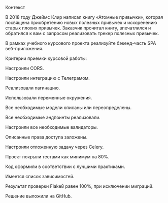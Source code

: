 Контекст


В 2018 году Джеймс Клир написал книгу «Атомные привычки», которая посвящена приобретению новых полезных привычек и искоренению старых плохих привычек. 
Заказчик прочитал книгу, впечатлился и обратился к вам с запросом реализовать трекер полезных привычек.

В рамках учебного курсового проекта реализуйте бэкенд-часть SPA веб-приложения.


Критерии приемки курсовой работы:

Настроили CORS.

Настроили интеграцию с Телеграмом.

Реализовали пагинацию.

Использовали переменные окружения.

Все необходимые модели описаны или переопределены.

Все необходимые эндпоинты реализовали.

Настроили все необходимые валидаторы.

Описанные права доступа заложены.

Настроили отложенную задачу через Celery.

Проект покрыли тестами как минимум на 80%.

Код оформили в соответствии с лучшими практиками.

Имеется список зависимостей.

Результат проверки Flake8 равен 100%, при исключении миграций.

Решение выложили на GitHub.